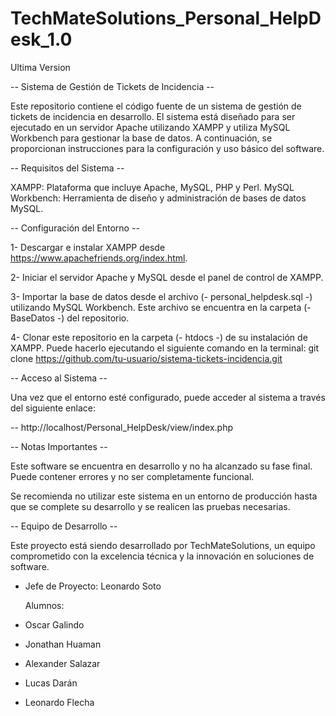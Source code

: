 # TechMateSolutions_Personal_HelpDesk_1.0
Ultima Version

-- Sistema de Gestión de Tickets de Incidencia --

Este repositorio contiene el código fuente de un sistema de gestión de tickets de incidencia en desarrollo. El sistema está diseñado para ser ejecutado en un servidor Apache utilizando XAMPP y utiliza MySQL Workbench para gestionar la base de datos. A continuación, se proporcionan instrucciones para la configuración y uso básico del software.


-- Requisitos del Sistema --

XAMPP: Plataforma que incluye Apache, MySQL, PHP y Perl.
MySQL Workbench: Herramienta de diseño y administración de bases de datos MySQL.



-- Configuración del Entorno --

1- Descargar e instalar XAMPP desde https://www.apachefriends.org/index.html.

2- Iniciar el servidor Apache y MySQL desde el panel de control de XAMPP.

3- Importar la base de datos desde el archivo (- personal_helpdesk.sql -) utilizando MySQL Workbench. Este archivo se encuentra en la carpeta (- BaseDatos -) del repositorio.

4- Clonar este repositorio en la carpeta (- htdocs -) de su instalación de XAMPP. Puede hacerlo ejecutando el siguiente comando en la terminal: 
   git clone https://github.com/tu-usuario/sistema-tickets-incidencia.git


-- Acceso al Sistema --

Una vez que el entorno esté configurado, puede acceder al sistema a través del siguiente enlace:

-- http://localhost/Personal_HelpDesk/view/index.php


-- Notas Importantes --

Este software se encuentra en desarrollo y no ha alcanzado su fase final. Puede contener errores y no ser completamente funcional.

Se recomienda no utilizar este sistema en un entorno de producción hasta que se complete su desarrollo y se realicen las pruebas necesarias.


-- Equipo de Desarrollo --

Este proyecto está siendo desarrollado por TechMateSolutions, un equipo comprometido con la excelencia técnica y la innovación en soluciones de software.

- Jefe de Proyecto: Leonardo Soto
  
  Alumnos:
- Oscar Galindo
- Jonathan Huaman
- Alexander Salazar
- Lucas Darán
- Leonardo Flecha
